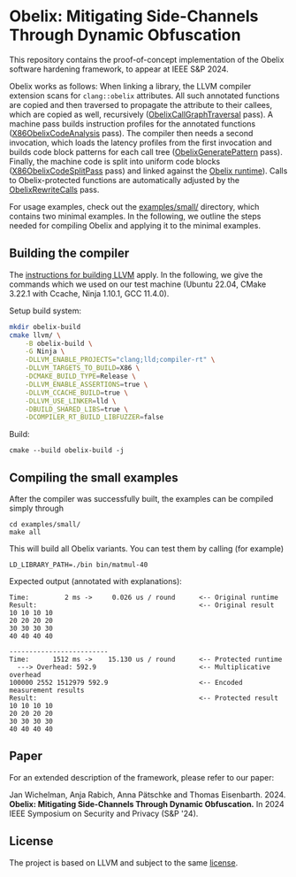 # Obelix: Mitigating Side-Channels Through Dynamic Obfuscation
This repository contains the proof-of-concept implementation of the Obelix software hardening framework, to appear at IEEE S&P 2024.

Obelix works as follows: When linking a library, the LLVM compiler extension scans for `clang::obelix` attributes. All such annotated functions are copied and then traversed to propagate the attribute to their callees, which are copied as well, recursively ([ObelixCallGraphTraversal](llvm/lib/Transforms/Instrumentation/ObelixCallGraphTraversal.cpp) pass). A machine pass builds instruction profiles for the annotated functions ([X86ObelixCodeAnalysis](llvm/lib/Target/X86/X86ObelixCodeAnalysis.cpp) pass). The compiler then needs a second invocation, which loads the latency profiles from the first invocation and builds code block patterns for each call tree ([ObelixGeneratePattern](llvm/lib/Transforms/Instrumentation/ObelixGeneratePattern.cpp) pass). Finally, the machine code is split into uniform code blocks ([X86ObelixCodeSplitPass](llvm/lib/Target/X86/X86ObelixCodeSplitPass.cpp) pass) and linked against the [Obelix runtime](compiler-rt/lib/obelix/)). Calls to Obelix-protected functions are automatically adjusted by the [ObelixRewriteCalls](llvm/lib/Transforms/Instrumentation/ObelixRewriteCalls.cpp) pass.

For usage examples, check out the [examples/small/](examples/small/) directory, which contains two minimal examples. In the following, we outline the steps needed for compiling Obelix and applying it to the minimal examples.

## Building the compiler
The [instructions for building LLVM](https://llvm.org/docs/GettingStarted.html#getting-the-source-code-and-building-llvm) apply. In the following, we give the commands which we used on our test machine (Ubuntu 22.04, CMake 3.22.1 with Ccache, Ninja 1.10.1, GCC 11.4.0).

Setup build system:
```bash
mkdir obelix-build
cmake llvm/ \
    -B obelix-build \
    -G Ninja \
    -DLLVM_ENABLE_PROJECTS="clang;lld;compiler-rt" \
    -DLLVM_TARGETS_TO_BUILD=X86 \
    -DCMAKE_BUILD_TYPE=Release \
    -DLLVM_ENABLE_ASSERTIONS=true \
    -DLLVM_CCACHE_BUILD=true \
    -DLLVM_USE_LINKER=lld \
    -DBUILD_SHARED_LIBS=true \
    -DCOMPILER_RT_BUILD_LIBFUZZER=false
```

Build:
```
cmake --build obelix-build -j
```


## Compiling the small examples
After the compiler was successfully built, the examples can be compiled simply through
```
cd examples/small/
make all
```

This will build all Obelix variants. You can test them by calling (for example)
```
LD_LIBRARY_PATH=./bin bin/matmul-40
```
Expected output (annotated with explanations):
```
Time:         2 ms ->     0.026 us / round      <-- Original runtime
Result:                                         <-- Original result
10 10 10 10 
20 20 20 20 
30 30 30 30 
40 40 40 40 

-------------------------
Time:      1512 ms ->    15.130 us / round      <-- Protected runtime
  ---> Overhead: 592.9                          <-- Multiplicative overhead
100000 2552 1512979 592.9                       <-- Encoded measurement results
Result:                                         <-- Protected result
10 10 10 10 
20 20 20 20 
30 30 30 30 
40 40 40 40 
```

## Paper
For an extended description of the framework, please refer to our paper:

Jan Wichelman, Anja Rabich, Anna Pätschke and Thomas Eisenbarth. 2024. **Obelix: Mitigating Side-Channels Through Dynamic Obfuscation.** In 2024 IEEE Symposium on Security and Privacy (S&P '24).

## License
The project is based on LLVM and subject to the same [license](LICENSE.TXT).
